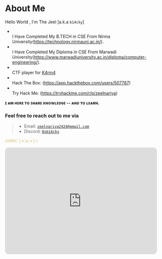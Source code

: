 # About Me

Hello World , I'm The Jeel [a.k.a `b14cky`]
- <br>I Have Completed My B.TECH in CSE From Nirma University(https://technology.nirmauni.ac.in/).
- <br>I Have Completed My Diploma in CSE From Marwadi University(https://www.marwadiuniversity.ac.in/diploma/computer-engineering/).
- <br>CTF player for [K4rm4](https://ctftime.org/team/131903)
- <br>Hack The Box: (https://app.hackthebox.com/users/507787)
- <br>Try Hack Me: (https://tryhackme.com/r/p/zeelnariya)

**ɪ ᴀᴍ ʜᴇʀᴇ ᴛᴏ ꜱʜᴀʀᴇ ᴋɴᴏᴡʟᴇᴅɢᴇ -- ᴀɴᴅ ᴛᴏ ʟᴇᴀʀɴ.**

### Feel free to reach out to me via
>
> - Email: <code>zeelnariya2424@gmail.com</code>
> - Discord: <code>[0xb14cky](https://discordapp.com/users/755438740767506443)</code>

<style>
.color1 { color: #d5bb70; }
</style>

<p>
  <span class="color1">chillin' ( •̀ ω •́ )✧</span>
</p>

<iframe style="border-radius:12px" src="https://open.spotify.com/embed/album/4yP0hdKOZPNshxUOjY0cZj?utm_source=generator" width="100%" height="352" frameBorder="0" allowfullscreen="" allow="autoplay; clipboard-write; encrypted-media; fullscreen; picture-in-picture" loading="lazy"></iframe>